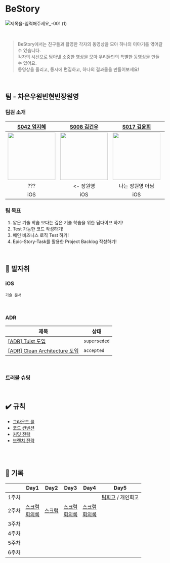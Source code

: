 # BeStory

![제목을-입력해주세요_-001 (1)](https://github.com/user-attachments/assets/5d018e58-b30e-47f4-bf61-f885a56c6689)

<br>

> BeStory에서는 친구들과 촬영한 각자의 동영상을 모아 하나의 이야기를 엮어갈 수 있습니다. <br>
> 각자의 시선으로 담아낸 소중한 영상을 모아 우리들만의 특별한 동영상을 만들 수 있어요. <br>
> 동영상을 올리고, 동시에 편집하고, 하나의 결과물을 만들어보세요!

<br>

## 팀 - 차은우원빈현빈장원영
### 팀원 소개
|[S042 엄지혜](https://github.com/LURKS02)|[S008 김건우](https://github.com/around-forest)|[S017 김윤회](https://github.com/051198Hz)|[S062 정석영](https://github.com/jungseokyoung-cloud)|
|:---:|:---:|:---:|:---:|
|<img src="https://github.com/user-attachments/assets/d76291dd-3cda-463d-b788-12ce7383b787" width=150>|<img src="https://github.com/user-attachments/assets/f4ccfd6b-311d-4feb-ac16-df1f4edf3e0a" width=150>|<img src="https://github.com/user-attachments/assets/b4a7a216-1078-4f93-a234-d76e654de0f1" width=150>|<img src="https://github.com/user-attachments/assets/eb7b20a2-3e40-445e-9ba6-73ac909eccad" width=150>|
|???|<- 장원영|나는 장원영 아님|1번 장원영|
| iOS | iOS | iOS | iOS |

### 팀 목표
1. 얕은 기술 학습 보다는 깊은 기술 학습을 위한 딥다이브 하기!
2. Test 가능한 코드 작성하기!
3. 메인 비즈니스 로직 Test 하기!
4. Epic-Story-Task를 활용한 Project Backlog 작성하기!

<br>

## :footprints: 발자취
### iOS
`기술 문서`

<br>

### ADR
|제목|상태|
|---|---|
|[[ADR] Tuist 도입](https://github.com/boostcampwm-2024/iOS09-BeStory/wiki/%5BADR%5D-Tuist-%EB%8F%84%EC%9E%85)|`superseded`|
|[[ADR] Clean Architecture 도입](https://github.com/boostcampwm-2024/iOS09-BeStory/wiki/%5BADR%5D-Clean-Architecture-%EB%8F%84%EC%9E%85)|`accepted`|

<br>

### 트러블 슈팅

<br>

## :heavy_check_mark: 규칙
- [그라운드 룰](https://github.com/boostcampwm-2024/iOS09-BeStory/wiki/%F0%9F%93%9A%EA%B7%B8%EB%9D%BC%EC%9A%B4%EB%93%9C-%EB%A3%B0)
- [코드 컨벤션](https://github.com/boostcampwm-2024/iOS09-BeStory/wiki/%EC%BD%94%EB%93%9C-%EC%BB%A8%EB%B2%A4%EC%85%98)
- [커밋 전략](https://github.com/boostcampwm-2024/iOS09-BeStory/wiki/%EC%BB%A4%EB%B0%8B-%EC%A0%84%EB%9E%B5)
- [브랜치 전략](https://github.com/boostcampwm-2024/iOS09-BeStory/wiki/%EB%B8%8C%EB%9E%9C%EC%B9%98-%EC%A0%84%EB%9E%B5)

<br>
<br>

## 📅 기록
| | Day1 | Day2 | Day3 | Day4 | Day5 |
| -- | -- | -- | -- | -- | -- |
| 1주차 | | | | | [팀회고](https://github.com/boostcampwm-2024/iOS09-BeStory/wiki/%5B%ED%8C%80%ED%9A%8C%EA%B3%A0%5D-1%EC%A3%BC%EC%B0%A8) / 개인회고 |
| 2주차 | [스크럼](https://github.com/boostcampwm-2024/iOS09-BeStory/wiki/11.04-%EB%8D%B0%EC%9D%BC%EB%A6%AC-%EC%8A%A4%ED%81%AC%EB%9F%BC)<br>[회의록](https://github.com/boostcampwm-2024/iOS09-BeStory/wiki/11.04-%ED%9A%8C%EC%9D%98%EB%A1%9D) | [스크럼](https://github.com/boostcampwm-2024/iOS09-BeStory/wiki/11.05-%EB%8D%B0%EC%9D%BC%EB%A6%AC-%EC%8A%A4%ED%81%AC%EB%9F%BC) | [스크럼](https://github.com/boostcampwm-2024/iOS09-BeStory/wiki/11.06-%EB%8D%B0%EC%9D%BC%EB%A6%AC-%EC%8A%A4%ED%81%AC%EB%9F%BC)<br>[회의록](https://github.com/boostcampwm-2024/iOS09-BeStory/wiki/11.06-%ED%9A%8C%EC%9D%98%EB%A1%9D) | [스크럼](https://github.com/boostcampwm-2024/iOS09-BeStory/wiki/11.07-%EB%8D%B0%EC%9D%BC%EB%A6%AC-%EC%8A%A4%ED%81%AC%EB%9F%BC)<br>[회의록](https://github.com/boostcampwm-2024/iOS09-BeStory/wiki/11.07-%ED%9A%8C%EC%9D%98%EB%A1%9D) |   |
| 3주차 |   |   |   |   |   |
| 4주차 |   |   |   |   |   |
| 5주차 |   |   |   |   |   |
| 6주차 |   |   |   |   |   |
